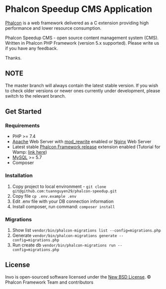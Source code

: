 # Phalcon Speedup CMS Application

[Phalcon][1] is a web framework delivered as a C extension providing high
performance and lower resource consumption.

Phalcon Speedup CMS - open source content management system (CMS). Written in
Phalcon PHP Framework (version 5.x supported).
Please write us if you have any feedback.

Thanks.

## NOTE

The master branch will always contain the latest stable version. If you wish
to check older versions or newer ones currently under development, please
switch to the relevant branch.

## Get Started

### Requirements

* PHP >= 7.4
* [Apache][2] Web Server with [mod_rewrite][3] enabled or [Nginx][4] Web Server
* Latest stable [Phalcon Framework release][5] extension enabled (Tutorial for Wamp: [link here][11])
* [MySQL][6] >= 5.7
* Composer

### Installation

1. Copy project to local environment - `git clone git@github.com:tuannguyen29/phalcon-speedup.git`
2. Copy file `cp .env.example .env`
3. Edit .env file with your DB connection information
4. Install composer, run command: `composer install`

### Migrations

1. Show list `vendor/bin/phalcon-migrations list --config=migrations.php`
2. Generate `vendor/bin/phalcon-migrations generate --config=migrations.php`
3. Run create db `vendor/bin/phalcon-migrations run --config=migrations.php`


## License

Invo is open-sourced software licensed under the [New BSD License][8]. © Phalcon Framework Team and contributors

[1]: https://phalcon.io/
[2]: http://httpd.apache.org/
[3]: http://httpd.apache.org/docs/current/mod/mod_rewrite.html
[4]: http://nginx.org/
[5]: https://github.com/phalcon/cphalcon/releases
[6]: https://www.mysql.com/
[7]: https://github.com/phalcon/invo/blob/master/CONTRIBUTING.md
[8]: https://github.com/phalcon/invo/blob/master/docs/LICENSE.md
[9]: https://docs.docker.com/engine/install/
[10]: https://docs.docker.com/compose/install/
[11]: https://blog.larabin.com/p/how-to-install-and-setup-development-environment-phalcon-v500rc4-on-windows-with-wampserver-62f530abb8e80

